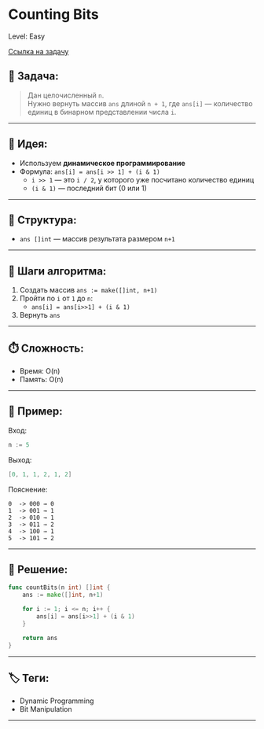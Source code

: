 # Counting Bits

Level: Easy

[Ссылка на задачу](https://leetcode.com/problems/counting-bits/)

## 🧠 Задача:
> Дан целочисленный `n`.  
> Нужно вернуть массив `ans` длиной `n + 1`, где `ans[i]` — количество единиц в бинарном представлении числа `i`.

---

## 📌 Идея:
- Используем **динамическое программирование**
- Формула: `ans[i] = ans[i >> 1] + (i & 1)`
  - `i >> 1` — это `i / 2`, у которого уже посчитано количество единиц
  - `(i & 1)` — последний бит (0 или 1)

---

## 📏 Структура:
- `ans []int` — массив результата размером `n+1`

---

## 🔁 Шаги алгоритма:

1. Создать массив `ans := make([]int, n+1)`
2. Пройти по `i` от `1` до `n`:
   - `ans[i] = ans[i>>1] + (i & 1)`
3. Вернуть `ans`

---

## ⏱️ Сложность:
- Время: O(n)
- Память: O(n)

---

## 📄 Пример:

Вход:
```go
n := 5
```

Выход:
```go
[0, 1, 1, 2, 1, 2]
```

Пояснение:
```
0  -> 000 → 0
1  -> 001 → 1
2  -> 010 → 1
3  -> 011 → 2
4  -> 100 → 1
5  -> 101 → 2
```

---

## 📝 Решение:

```go
func countBits(n int) []int {
	ans := make([]int, n+1)

	for i := 1; i <= n; i++ {
		ans[i] = ans[i>>1] + (i & 1)
	}

	return ans
}
```

---

## 🏷 Теги:
- Dynamic Programming
- Bit Manipulation

---
